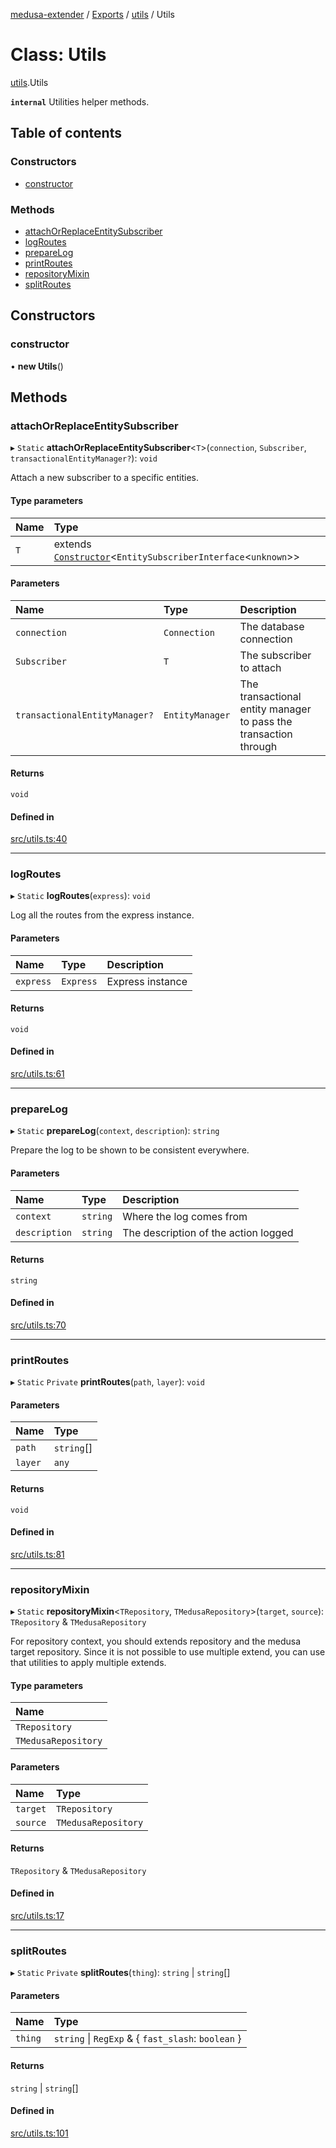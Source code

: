 [medusa-extender](../README.md) / [Exports](../modules.md) / [utils](../modules/utils.md) / Utils

# Class: Utils

[utils](../modules/utils.md).Utils

**`internal`**
Utilities helper methods.

## Table of contents

### Constructors

- [constructor](utils.Utils.md#constructor)

### Methods

- [attachOrReplaceEntitySubscriber](utils.Utils.md#attachorreplaceentitysubscriber)
- [logRoutes](utils.Utils.md#logroutes)
- [prepareLog](utils.Utils.md#preparelog)
- [printRoutes](utils.Utils.md#printroutes)
- [repositoryMixin](utils.Utils.md#repositorymixin)
- [splitRoutes](utils.Utils.md#splitroutes)

## Constructors

### constructor

• **new Utils**()

## Methods

### attachOrReplaceEntitySubscriber

▸ `Static` **attachOrReplaceEntitySubscriber**<`T`\>(`connection`, `Subscriber`, `transactionalEntityManager?`): `void`

Attach a new subscriber to a specific entities.

#### Type parameters

| Name | Type |
| :------ | :------ |
| `T` | extends [`Constructor`](../modules/types.md#constructor)<`EntitySubscriberInterface`<`unknown`\>\> |

#### Parameters

| Name | Type | Description |
| :------ | :------ | :------ |
| `connection` | `Connection` | The database connection |
| `Subscriber` | `T` | The subscriber to attach |
| `transactionalEntityManager?` | `EntityManager` | The transactional entity manager to pass the transaction through |

#### Returns

`void`

#### Defined in

[src/utils.ts:40](https://github.com/adrien2p/medusa-extender/blob/15f80a8/src/utils.ts#L40)

___

### logRoutes

▸ `Static` **logRoutes**(`express`): `void`

Log all the routes from the express instance.

#### Parameters

| Name | Type | Description |
| :------ | :------ | :------ |
| `express` | `Express` | Express instance |

#### Returns

`void`

#### Defined in

[src/utils.ts:61](https://github.com/adrien2p/medusa-extender/blob/15f80a8/src/utils.ts#L61)

___

### prepareLog

▸ `Static` **prepareLog**(`context`, `description`): `string`

Prepare the log to be shown to be consistent everywhere.

#### Parameters

| Name | Type | Description |
| :------ | :------ | :------ |
| `context` | `string` | Where the log comes from |
| `description` | `string` | The description of the action logged |

#### Returns

`string`

#### Defined in

[src/utils.ts:70](https://github.com/adrien2p/medusa-extender/blob/15f80a8/src/utils.ts#L70)

___

### printRoutes

▸ `Static` `Private` **printRoutes**(`path`, `layer`): `void`

#### Parameters

| Name | Type |
| :------ | :------ |
| `path` | `string`[] |
| `layer` | `any` |

#### Returns

`void`

#### Defined in

[src/utils.ts:81](https://github.com/adrien2p/medusa-extender/blob/15f80a8/src/utils.ts#L81)

___

### repositoryMixin

▸ `Static` **repositoryMixin**<`TRepository`, `TMedusaRepository`\>(`target`, `source`): `TRepository` & `TMedusaRepository`

For repository context, you should extends repository and the medusa target repository.
Since it is not possible to use multiple extend, you can use that utilities to apply multiple extends.

#### Type parameters

| Name |
| :------ |
| `TRepository` |
| `TMedusaRepository` |

#### Parameters

| Name | Type |
| :------ | :------ |
| `target` | `TRepository` |
| `source` | `TMedusaRepository` |

#### Returns

`TRepository` & `TMedusaRepository`

#### Defined in

[src/utils.ts:17](https://github.com/adrien2p/medusa-extender/blob/15f80a8/src/utils.ts#L17)

___

### splitRoutes

▸ `Static` `Private` **splitRoutes**(`thing`): `string` \| `string`[]

#### Parameters

| Name | Type |
| :------ | :------ |
| `thing` | `string` \| `RegExp` & { `fast_slash`: `boolean`  } |

#### Returns

`string` \| `string`[]

#### Defined in

[src/utils.ts:101](https://github.com/adrien2p/medusa-extender/blob/15f80a8/src/utils.ts#L101)
